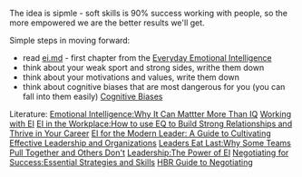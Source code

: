 The idea is sipmle - soft skills is 90% success working with people, so the more 
empowered we are the better results we'll get.

Simple steps in moving forward: 
- read [ei.md](ei.md) - first chapter from the [Everyday Emotional Intelligence](https://www.amazon.ca/Harvard-Business-Everyday-Emotional-Intelligence-ebook/dp/B072XZR58Q/ref=tmm_kin_swatch_0?_encoding=UTF8&qid=1668694585&sr=8-1) 
- think about your weak sport and strong sides, writhe them down
- think about your motivations and values, write them down
- think about cognitive biases that are most dangerous for you (you can fall into them easily) [Cognitive Biases](https://www.visualcapitalist.com/wp-content/uploads/2021/08/all-188-cognitive-biases.html)


Literature:
[Emotional Intelligence:Why It Can Mattter More Than IQ](https://www.amazon.com/Emotional-Intelligence-Matter-More-Than-ebook/dp/B000JMKVCG/ref=sr_1_5?crid=3PUH5RJX2DJRF&keywords=emotional+intelligence&qid=1669800454&sprefix=emotional+intelligence%2Caps%2C191&sr=8-5)
[Working with EI](https://www.amazon.com/Working-Emotional-Intelligence-Daniel-Goleman-ebook/dp/B000JMKTN2/ref=sr_1_12?crid=3PUH5RJX2DJRF&keywords=emotional+intelligence&qid=1669800454&sprefix=emotional+intelligence%2Caps%2C191&sr=8-12)
[EI in the Workplace:How to use EQ to Build Strong Relationships and Thrive in Your Career](https://www.amazon.com/Emotional-Intelligence-Workplace-Strong-Relationships/dp/1647391520/ref=sr_1_6?crid=1HP2B1PPWX6KT&keywords=emotional+intelligence+leadership&qid=1669800554&sprefix=emotional+intelligence+leadership%2Caps%2C178&sr=8-6)
[EI for the Modern Leader: A Guide to Cultivating Effective Leadership and Organizations](https://www.amazon.com/Emotional-Intelligence-Modern-Leader-Organizations-ebook/dp/B0875QJ1XS/ref=sr_1_4?crid=1HP2B1PPWX6KT&keywords=emotional+intelligence+leadership&qid=1669800554&sprefix=emotional+intelligence+leadership%2Caps%2C178&sr=8-4)
[Leaders Eat Last:Why Some Teams Pull Together and Others Don't](https://www.amazon.com/Leaders-Eat-Last-Together-Others/dp/1591848016/ref=sr_1_3_sspa?crid=1HP2B1PPWX6KT&keywords=emotional+intelligence+leadership&qid=1669800554&sprefix=emotional+intelligence+leadership%2Caps%2C178&sr=8-3-spons&psc=1&spLa=ZW5jcnlwdGVkUXVhbGlmaWVyPUE3SUFFQTRKN1kyWFkmZW5jcnlwdGVkSWQ9QTA0NjQ2ODExTktSM0tQOURFSTc1JmVuY3J5cHRlZEFkSWQ9QTAzMTM5NDkzRUJOTFNWM09NQUcmd2lkZ2V0TmFtZT1zcF9hdGYmYWN0aW9uPWNsaWNrUmVkaXJlY3QmZG9Ob3RMb2dDbGljaz10cnVl)
[Leadership:The Power of EI](https://www.amazon.com/Leadership-Emotional-Intelligence-Daniel-Goleman-ebook/dp/B005LKMPI4/ref=sr_1_7?crid=1HP2B1PPWX6KT&keywords=emotional+intelligence+leadership&qid=1669800554&sprefix=emotional+intelligence+leadership%2Caps%2C178&sr=8-7)
[Negotiating for Success:Essential Strategies and Skills](https://www.amazon.com/Negotiating-Success-Essential-Strategies-Skills-ebook/dp/B00OE85SDS/ref=tmm_kin_swatch_0?_encoding=UTF8&qid=1669800407&sr=8-2-spons)
[HBR Guide to Negotiating](https://www.amazon.com/HBR-Guide-Negotiating-ebook/dp/B012P59594/ref=sr_1_2?crid=L1V1IFIKTYQA&keywords=negotiating+hbr&qid=1669800434&sprefix=negotiating+hbr%2Caps%2C178&sr=8-2)

